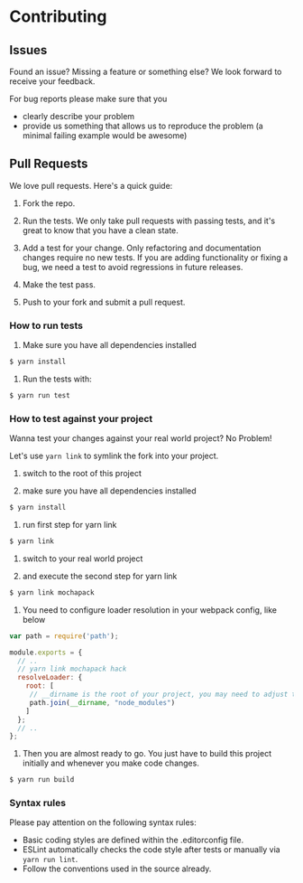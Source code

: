# Contributing

## Issues
Found an issue? Missing a feature or something else? We look forward to receive your feedback.

For bug reports please make sure that you
* clearly describe your problem
* provide us something that allows us to reproduce the problem (a minimal failing example would be awesome)

## Pull Requests

We love pull requests. Here's a quick guide:

1. Fork the repo.

1. Run the tests. We only take pull requests with passing tests, and it's great to know that you have a clean state.

1. Add a test for your change. Only refactoring and documentation changes require no new tests. If you are adding functionality or fixing a bug, we need a test to avoid regressions in future releases.

1. Make the test pass.

1. Push to your fork and submit a pull request.

### How to run tests

1. Make sure you have all dependencies installed
  ```bash
  $ yarn install
  ```

1. Run the tests with:
  ```bash
  $ yarn run test
  ```

### How to test against your project

Wanna test your changes against your real world project? No Problem!

Let's use `yarn link` to symlink the fork into your project.

1. switch to the root of this project

1. make sure you have all dependencies installed
  ```bash
  $ yarn install
  ```

1. run first step for yarn link
  ```bash
  $ yarn link
  ```

1. switch to your real world project

1. and execute the second step for yarn link
  ```bash
  $ yarn link mochapack
  ```

1. You need to configure loader resolution in your webpack config, like below
  ```js
  var path = require('path');

  module.exports = {
    // ..
    // yarn link mochapack hack
    resolveLoader: {
      root: [
       // __dirname is the root of your project, you may need to adjust the path
       path.join(__dirname, "node_modules")
      ]
    };
    // ..
  };
  ```

1. Then you are almost ready to go. You just have to build this project initially and whenever you make code changes.
  ```bash
  $ yarn run build
  ```



### Syntax rules

Please pay attention on the following syntax rules:

* Basic coding styles are defined within the .editorconfig file.
* ESLint automatically checks the code style after tests or manually via `yarn run lint`.
* Follow the conventions used in the source already.
